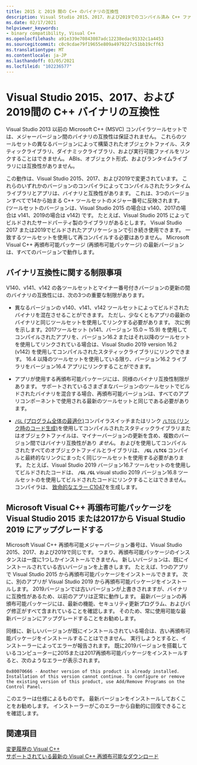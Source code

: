 ```yaml
---
title: 2015 と 2019 間の C++ のバイナリの互換性
description: Visual Studio 2015、2017、および2019でのコンパイル済み C++ ファイル間のバイナリ互換性のしくみについて説明します。 1つの Microsoft Visual C++ 再頒布可能パッケージは、3つのバージョンすべてで動作します。
ms.date: 02/17/2021
helpviewer_keywords:
- binary compatibility, Visual C++
ms.openlocfilehash: a91e339e70843087adc12238edac91332c1a4453
ms.sourcegitcommit: c0c9cdae79f19655e809a4979227c51bb19cff63
ms.translationtype: MT
ms.contentlocale: ja-JP
ms.lasthandoff: 03/05/2021
ms.locfileid: "102236577"
---
```

# <a name="c-binary-compatibility-between-visual-studio-2015-2017-and-2019"></a>Visual Studio 2015、2017、および2019間の C++ バイナリの互換性

Visual Studio 2013 以前の Microsoft C++ (MSVC) コンパイラツールセットでは、メジャーバージョン間のバイナリの互換性は保証されません。 これらのツールセットの異なるバージョンによって構築されたオブジェクトファイル、スタティックライブラリ、ダイナミックライブラリ、および実行可能ファイルをリンクすることはできません。 ABIs、オブジェクト形式、およびランタイムライブラリには互換性がありません。

この動作は、Visual Studio 2015、2017、および2019で変更されています。 これらのいずれかのバージョンのコンパイラによってコンパイルされたランタイムライブラリとアプリは、バイナリと互換性があります。 これは、3つのバージョンすべてで14から始まる C++ ツールセットのメジャー番号に反映されます。 (ツールセットのバージョンは、Visual Studio 2015 の場合は v140、2017の場合は v141、2019の場合は v142) です。 たとえば、Visual Studio 2015 によってビルドされたサードパーティ製のライブラリがあるとします。 Visual Studio 2017 または2019でビルドされたアプリケーションで引き続き使用できます。 一致するツールセットを使用して再コンパイルする必要はありません。 Microsoft Visual C++ 再頒布可能パッケージ (再頒布可能パッケージ) の最新バージョンは、すべてのバージョンで動作します。

## <a name="restrictions-on-binary-compatibility"></a><a name="restrictions"></a> バイナリ互換性に関する制限事項

V140、v141、v142 の各ツールセットとマイナー番号付きバージョンの更新の間のバイナリの互換性には、次の3つの重要な制限があります。

- 異なるバージョンの v140、v141、v142 ツールセットによってビルドされたバイナリを混在させることができます。 ただし、少なくともアプリの最新のバイナリと同じツールセットを使用してリンクする必要があります。 次に例を示します。2017ツールセット (v141、バージョン 15.0 ~ 15.9) を使用してコンパイルされたアプリを、バージョン16.2 またはそれ以降のツールセットを使用してリンクされている場合は、Visual Studio 2019 version 16.2 (v142) を使用してコンパイルされたスタティックライブラリにリンクできます。 16.4 以降のツールセットを使用している限り、バージョン16.2 ライブラリをバージョン16.4 アプリにリンクすることができます。

- アプリが使用する再頒布可能パッケージには、同様のバイナリ互換性制限があります。 サポートされているさまざまなバージョンのツールセットでビルドされたバイナリを混合する場合、再頒布可能バージョンは、すべてのアプリコンポーネントで使用される最新のツールセットと同じである必要があります。

- [ `/GL` (プログラム全体の最適化)](../build/reference/gl-whole-program-optimization.md)コンパイラスイッチまたはリンク [ `/LTCG` (リンク時のコード生成)](../build/reference/ltcg-link-time-code-generation.md)を使用してコンパイルされたスタティックライブラリまたはオブジェクトファイルは、マイナーバージョンの更新を含め、複数のバージョン間ではバイナリ互換性があり *ません*。 およびを使用してコンパイルされたすべてのオブジェクトファイルとライブラリは、 **`/GL`** **`/LTCG`** コンパイルと最終的なリンクにまったく同じツールセットを使用する必要があります。 たとえば、Visual Studio 2019 バージョン16.7 ツールセットのを使用してビルドされたコードは、 **`/GL`** **`/GL`** visual studio 2019 バージョン16.8 ツールセットのを使用してビルドされたコードにリンクすることはできません。 コンパイラは、 [致命的なエラー C1047](../error-messages/compiler-errors-1/fatal-error-c1047.md)を生成します。

## <a name="upgrade-the-microsoft-visual-c-redistributable-from-visual-studio-2015-or-2017-to-visual-studio-2019"></a>Microsoft Visual C++ 再頒布可能パッケージを Visual Studio 2015 または2017から Visual Studio 2019 にアップグレードする

Microsoft Visual C++ 再頒布可能メジャーバージョン番号は、Visual Studio 2015、2017、および2019で同じです。 つまり、再頒布可能パッケージのインスタンスは一度に1つしかインストールできません。 新しいバージョンは、既にインストールされている古いバージョンを上書きします。 たとえば、1つのアプリで Visual Studio 2015 から再頒布可能パッケージをインストールできます。 次に、別のアプリが Visual Studio 2019 から再頒布可能パッケージをインストールします。 2019バージョンでは古いバージョンが上書きされますが、バイナリに互換性があるため、以前のアプリは正常に動作します。 最新バージョンの再頒布可能パッケージには、最新の機能、セキュリティ更新プログラム、およびバグ修正がすべて含まれていることを確認します。 そのため、常に使用可能な最新バージョンにアップグレードすることをお勧めします。

同様に、新しいバージョンが既にインストールされている場合は、古い再頒布可能パッケージをインストールすることはできません。 実行しようとすると、インストーラーによってエラーが報告されます。 既に2019バージョンを搭載しているコンピューターに2015または2017再頒布可能パッケージをインストールすると、次のようなエラーが表示されます。

```Output
0x80070666 - Another version of this product is already installed. Installation of this version cannot continue. To configure or remove the existing version of this product, use Add/Remove Programs on the Control Panel.
```

このエラーは仕様によるものです。 最新バージョンをインストールしておくことをお勧めします。 インストーラーがこのエラーから自動的に回復できることを確認します。

## <a name="see-also"></a>関連項目

[変更履歴の Visual C++](../porting/visual-cpp-change-history-2003-2015.md)\
[サポートされている最新の Visual C++ 再頒布可能なダウンロード](https://support.microsoft.com/help/2977003/the-latest-supported-visual-c-downloads)
